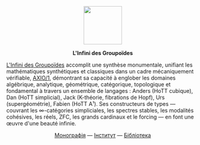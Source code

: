 <p align="center">
<picture>
<source media="(prefers-color-scheme: dark)" srcset="https://avatars.githubusercontent.com/u/17128096?s=400&u=66a63d4cdd9625b2b4b37d724cc00fe6401e5bd8&v=4">
<img src="https://avatars.githubusercontent.com/u/17128096?s=400&u=66a63d4cdd9625b2b4b37d724cc00fe6401e5bd8&v=4" width=100 lt="N2O.DEV">
</picture>
</p>

<p align="center"><strong>L'Infini des Groupoïdes</strong></p>

<p><a href="https://groupoid.space">L'Infini des Groupoïdes</a> accomplit une synthèse monumentale, unifiant les mathématiques synthétiques et classiques dans un cadre mécaniquement vérifiable, <a href="https://groupoid.space">AXIO/1</a>, démontrant sa capacité à englober les domaines algébrique, analytique, géométrique, catégorique, topologique et fondamental à travers un ensemble de langages : Anders (HoTT cubique), Dan (HoTT simplicial), Jack (K-théorie, fibrations de Hopf), Urs (supergéométrie), Fabien (HoTT A¹). Ses constructeurs de types — couvrant les ∞-catégories simpliciales, les spectres stables, les modalités cohésives, les réels, ZFC, les grands cardinaux et le forcing — en font une œuvre d'une beauté infinie.</p>

<p align="center">
<a href="https://axiosis.github.io/books/axio/axio.pdf">Монографія</a> —
<a href="https://groupoid.space/institute/index.htm">Інститут</a> —
<a href="https://anders.groupoid.space/lib/">Бібліотека</a>
</p>


